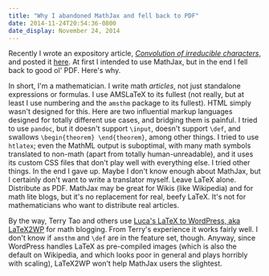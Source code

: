```yaml
---
title: "Why I abandoned MathJax and fell back to PDF"
date: 2014-11-24T20:54:36-0800
date_display: November 24, 2014
---
```


Recently I wrote an expository article, [*Convolution of irreducible characters*](https://dl.bintray.com/zmwangx/generic/20141119-convolution-of-irreducible-characters.pdf), and posted it [here](/blog/2014-11-19-convolution-of-irreducible-characters.html). At first I intended to use MathJax, but in the end I fell back to good ol' PDF. Here's why.

In short, I'm a mathematician. I write math *articles*, not just standalone expressions or formulas. I use AMSLaTeX to its fullest (not really, but at least I use numbering and the `amsthm` package to its fullest). HTML simply wasn't designed for this. Here are two influential markup languages designed for totally different use cases, and bridging them is painful. I tried to use `pandoc`, but it doesn't support `\input`, doesn't support `\def`, and swallows `\begin{theorem} \end{theorem}`, among other things. I tried to use `htlatex`; even the MathML output is suboptimal, with many math symbols translated to non-math (apart from totally human-unreadable), and it uses its custom CSS files that don't play well with everything else. I tried other things. In the end I gave up. Maybe I don't know enough about MathJax, but I certainly don't want to write a translator myself. Leave LaTeX alone. Distribute as PDF. MathJax may be great for Wikis (like Wikipedia) and for math lite blogs, but it's no replacement for real, beefy LaTeX. It's not for mathematicians who want to distribute real articles.

By the way, Terry Tao and others use [Luca's LaTeX to WordPress, aka LaTeX2WP](http://lucatrevisan.wordpress.com/latex-to-wordpress/) for math blogging. From Terry's experience it works fairly well. I don't know if `amsthm` and `\def` are in the feature set, though. Anyway, since WordPress handles LaTeX as pre-compiled images (which is also the default on Wikipedia, and which looks poor in general and plays horribly with scaling), LaTeX2WP won't help MathJax users the slightest.
